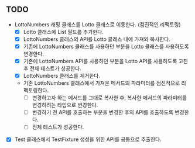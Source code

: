 ## TODO
- LottoNumbers 래핑 클래스를 Lotto 클래스로 이동한다. (점진적인 리팩토링)
  - [x] Lotto 클래스에 List<LottoNumber> 필드를 추가한다. 
  - [x] LottoNumbers 클래스의 API를 Lotto 클래스 내에 가져와 복사한다. 
  - [x] 기존에 LottoNumbers 클래스를 사용하던 부분을 Lotto 클래스를 사용하도록 변경한다. 
  - [x] 기존에 LottoNumbers API를 사용하던 부분을 Lotto API를 사용하도록 고친 후 전체 테스트가 성공한다.
  - [x] LottoNumbers 클래스를 제거한다. 
  - 기존 LottoNumbers 클래스에서 가져온 메서드의 파라미터를 점진적으로 리팩토링한다. 
    - [ ] 변경하고자 하는 메서드를 그대로 복사한 후, 복사한 메서드의 파라미터를 변경하려는 타입으로 변경한다.
    - [ ] 변경하기 전 API를 호출하는 부분을 변경한 후의 API를 호출하도록 변경한다. 
    - [ ] 전체 테스트가 성공한다. 

- [x] Test 클래스에서 TestFixture 생성을 위한 API를 공통으로 추출한다. 